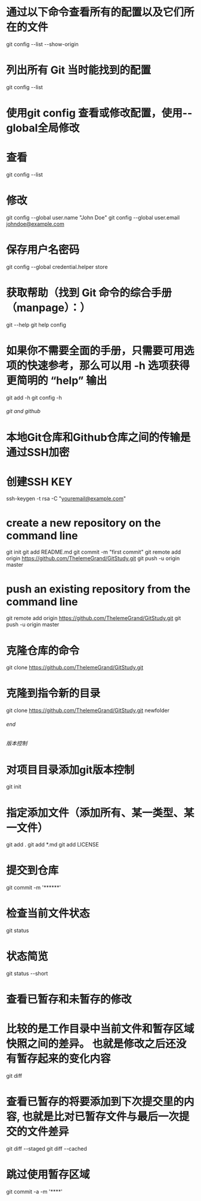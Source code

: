 # 通过以下命令查看所有的配置以及它们所在的文件
git config --list --show-origin
# 列出所有 Git 当时能找到的配置
git config --list

# 使用git config 查看或修改配置，使用--global全局修改
# 查看
git config --list
# 修改
git config --global user.name "John Doe"
git config --global user.email johndoe@example.com
# 保存用户名密码
git config --global credential.helper store 

# 获取帮助（找到 Git 命令的综合手册（manpage）：）
git <verb> --help
git help config
# 如果你不需要全面的手册，只需要可用选项的快速参考，那么可以用 -h 选项获得更简明的 “help” 输出
git add -h
git config -h

###### git and github ######

# 本地Git仓库和Github仓库之间的传输是通过SSH加密
# 创建SSH KEY
ssh-keygen -t rsa -C "youremail@example.com"

# create a new repository on the command line
git init
git add README.md
git commit -m "first commit"
git remote add origin https://github.com/ThelemeGrand/GitStudy.git
git push -u origin master

# push an existing repository from the command line
git remote add origin https://github.com/ThelemeGrand/GitStudy.git
git push -u origin master

# 克隆仓库的命令
git clone https://github.com/ThelemeGrand/GitStudy.git
# 克隆到指令新的目录
git clone https://github.com/ThelemeGrand/GitStudy.git newfolder

###### end #######

###### 版本控制 ######

# 对项目目录添加git版本控制
git init

# 指定添加文件（添加所有、某一类型、某一文件）
git add .
git add *.md
git add LICENSE

# 提交到仓库
git commit -m '******'

# 检查当前文件状态
git status
# 状态简览
git status --short

# 查看已暂存和未暂存的修改
# 比较的是工作目录中当前文件和暂存区域快照之间的差异。 也就是修改之后还没有暂存起来的变化内容
git diff
# 查看已暂存的将要添加到下次提交里的内容, 也就是比对已暂存文件与最后一次提交的文件差异
git diff --staged
git diff --cached

# 跳过使用暂存区域
git commit -a -m '****'

